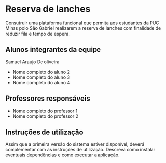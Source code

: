 # Reserva de lanches

Consutruir uma plataforma funcional que permita aos estudantes da PUC Minas polo São Gabriel realizarem a reserva de lanches com finalidade de reduzir fila e tempo de espera.

## Alunos integrantes da equipe

Samuel Araujo De oliveira
* Nome completo do aluno 2
* Nome completo do aluno 3
* Nome completo do aluno 4

## Professores responsáveis

* Nome completo do professor 1
* Nome completo do professor 2

## Instruções de utilização

Assim que a primeira versão do sistema estiver disponível, deverá complementar com as instruções de utilização. Descreva como instalar eventuais dependências e como executar a aplicação.
